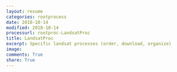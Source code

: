```yaml
---
layout: resume
categories: rootprocess
date: 2018-10-14
modified: 2018-10-14
processurl: rootproc-LandsatProc
title: LandsatProc
excerpt: Specific landsat processes (order, download, organize)
image: 
comments: True
share: True
---
```

